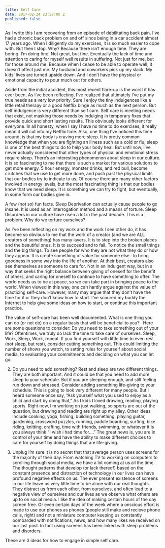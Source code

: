 ```yaml
---
title: Self Care
date: 2017-02-24 23:28:00 Z
published: false
---
```


As I write this I am recovering from an episode of debilitating back pain.  I’ve had a chronic back problem on and off since being in a car accident almost 17 years ago. When I diligently do my exercises, it is so much easier to cope with. But then I stop. Why? Because there isn’t enough time.  They are boring.  I’m doing fine. Not great, but fine.  Eventually the lack of time and attention to caring for myself well results in suffering. Not just for me, but for those around me. Because when I cease to be able to operate well, it doesn’t affect just me. My husband and coworkers pick up my slack.  My kids’ lives are turned upside down. And I don’t have the physical or emotional capacity to pour much out for others.

Aside from the initial accident, this most recent flare-up is the worst it has ever been. As I’ve been reflecting, I’ve realized that ultimately I’ve put my true needs as a very low priority. Sure I enjoy the tiny indulgences like a little retail therapy or a good Netflix binge as much as the next person. But self indulgence is very different than self care. Self care is meeting needs that exist, not masking those needs by indulging in temporary fixes that provide quick and short lasting results. This obviously looks different for everyone.  In all honesty, when I say I have no time to do exercises, it really mean it will cut into my Netflix time. Also, one thing I’ve noticed this time around, is that my body is craving more sleep.  It is pretty common knowledge that when you are fighting an illness such as a cold or flu,  sleep is one of the best things to do to help your body heal. But until now, I’ve never actually considered that other types of physical and emotional stress require sleep. There’s an interesting phenomenon about sleep in our culture. It is so fascinating to me that there is such a market for various solutions to get more energy.  5 hour energy, monster drinks, and red bull, become crutches that we use to get more done, and push past the physical limits that our bodies try to indicate to us. Of course there are many other factors involved in energy levels, but the most fascinating thing is that our bodies know that we need sleep.  It is something we can try to fight, but eventually, in some form our bodies give in. 

A few (not so) fun facts. Sleep Deprivation can actually cause people to go insane. It is used as an interrogation method and a means of torture. Sleep Disorders in our culture have risen a lot in the past decade.  This is a problem. Why do we torture ourselves? 

As I’ve been reflecting on my work and the work I see other do, it has become so obvious to me that the work of a creator (and we are ALL creators of something) has many layers. It is to step into the broken places and the beautiful ones.  It is to succeed and to fail. To notice the small things and the big things. To see people for who they are not what they do or how they appear. It is create something of value for someone else. To bring goodness in some way into the life of another. At their best, creators also see themselves as someone to care for. Not in an indulgent way, but in a way that seeks the right balance between giving of oneself for the benefit of others, and caring for oneself to continue to have something to offer. The world needs us to be at peace, so we can take part in bringing peace to the world.  When viewed in this way, one can hardly argue against the value of practicing self-care. However, many may argue that they don't have the time for it or they don’t know how to start.  I’ve scoured my buddy the Internet to help give some ideas on how to start, or continue this important practice. 


The value of self-care has been well documented. What is one thing you can do (or not do) on a regular basis that will be beneficial to you? 
 
Here are some questions to consider: 
Do you need to take something out of your life?
Oftentimes, we truly do lack the time to take care of ourselves.  Sleep, Work, Sleep, Work, repeat.  If you find yourself with little time to even rest (not sleep, but rest), consider cutting something out.  This could limiting the number of shows you watch, to setting rules for yourself about social media, to evaluating your commitments and deciding on what you can let go. 

2.  Do you need to add something?
Rest and sleep are two different things.  They are both important.  And it could be that you need to add more sleep to your schedule.  But if you are sleeping enough, and still feeling run down and stressed. Consider adding something life-giving to your schedule. This is going to look very different for many people.  But I heard someone once say, “Ask yourself what you used to enjoy as a child and start by doing that,”  As I kids I loved drawing, reading, playing sports.  Right now, I’m working on just walking, so sports are out of the question, but drawing and reading are right up my alley.  Other ideas include cooking, yoga, fishing, building something, playing guitar, gardening, crossword puzzles, running, paddle boarding, surfing, bike riding, knitting, crafting, time with friends, swimming, or whatever it is you always think “I wish i had time for….”  The great news is, you are in control of your time and have the ability to make different choices to care for yourself by doing things that are life-giving. 

3. Unplug
I’m sure it is no secret that that average person uses screens for the majority of their day.  From watching TV to working on computers to scrolling through social media, we have a lot coming at us all the time.  The thought patterns that develop (or lack thereof) based on the constant presence and distraction of technology in our lives can have profound negative effects on us. The ever present existence of screens in our life leave us very little time to be alone with our real thoughts.  They distract us from each other, from ourselves, and often lead to a negative view of ourselves and our lives as we observe what others are up to on social media.  I like the idea of making certain hours of the day screen free.  Or even certain days of the week where a onscious effort is made to use our phones as phones (people still make and recieve phone calls, right) and not a miniature computer keeping us constantly bombarded with notifications, news, and how many likes we received on our last post.  In fact using screens has been linked with sleep problems and disorders. 

These are 3 ideas for how to engage in simple self care.